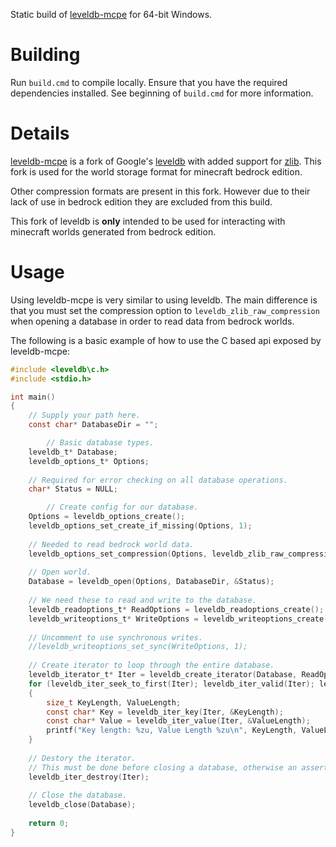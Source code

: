 ﻿Static build of [leveldb-mcpe](https://github.com/Mojang/leveldb-mcpe)
for 64-bit Windows.

# Building
Run `build.cmd` to compile locally. Ensure that you have the required
dependencies installed. See beginning of `build.cmd` for more information.

# Details
[leveldb-mcpe](https://github.com/Mojang/leveldb-mcpe) is a fork of Google's
[leveldb](https://github.com/google/leveldb) with added support for
[zlib](https://www.zlib.net/). This fork is used for the world storage format
for minecraft bedrock edition.

Other compression formats are present in this fork. However due to their lack of
use in bedrock edition they are excluded from this build.

This fork of leveldb is **only** intended to be used for interacting with minecraft
worlds generated from bedrock edition.

# Usage
Using leveldb-mcpe is very similar to using leveldb. The main difference is
that you must set the compression option to `leveldb_zlib_raw_compression`
when opening a database in order to read data from bedrock worlds. 

The following is a basic example of how to use the C based api exposed by
leveldb-mcpe:
```c
#include <leveldb\c.h>
#include <stdio.h>

int main()
{
	// Supply your path here.
	const char* DatabaseDir = "";

    	// Basic database types.
	leveldb_t* Database;
	leveldb_options_t* Options;
	
	// Required for error checking on all database operations.
	char* Status = NULL;

    	// Create config for our database.
	Options = leveldb_options_create();
	leveldb_options_set_create_if_missing(Options, 1);
	
	// Needed to read bedrock world data.
	leveldb_options_set_compression(Options, leveldb_zlib_raw_compression);
	
	// Open world.
	Database = leveldb_open(Options, DatabaseDir, &Status);
	
	// We need these to read and write to the database.
	leveldb_readoptions_t* ReadOptions = leveldb_readoptions_create();
	leveldb_writeoptions_t* WriteOptions = leveldb_writeoptions_create();
	
	// Uncomment to use synchronous writes. 
	//leveldb_writeoptions_set_sync(WriteOptions, 1);
	
	// Create iterator to loop through the entire database.
	leveldb_iterator_t* Iter = leveldb_create_iterator(Database, ReadOptions);
	for (leveldb_iter_seek_to_first(Iter); leveldb_iter_valid(Iter); leveldb_iter_next(Iter))
	{
		size_t KeyLength, ValueLength;
		const char* Key = leveldb_iter_key(Iter, &KeyLength);
		const char* Value = leveldb_iter_value(Iter, &ValueLength);
		printf("Key length: %zu, Value Length %zu\n", KeyLength, ValueLength);
	}
	
	// Destory the iterator.
	// This must be done before closing a database, otherwise an assertion is thrown.
	leveldb_iter_destroy(Iter);
	
	// Close the database.
	leveldb_close(Database);
	
	return 0;
}
```